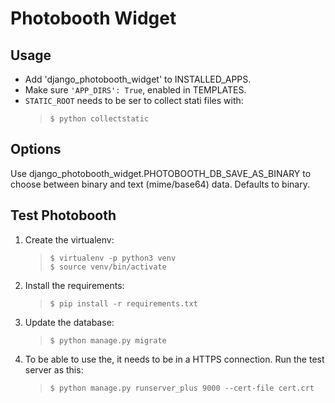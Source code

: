 Photobooth Widget
=================

Usage
-----
* Add 'django_photobooth_widget' to INSTALLED_APPS.
* Make sure `'APP_DIRS': True`, enabled in TEMPLATES.
* `STATIC_ROOT` needs to be ser to collect stati files with:
   > `$ python collectstatic`
   
Options
-------
Use django_photobooth_widget.PHOTOBOOTH_DB_SAVE_AS_BINARY to choose
between binary and text (mime/base64) data. Defaults to binary.


Test Photobooth
---------------
1. Create the virtualenv:  
   > `$ virtualenv -p python3 venv`  
   `$ source venv/bin/activate`
2. Install the requirements:  
   > `$ pip install -r requirements.txt`
3. Update the database:  
   > `$ python manage.py migrate`
4. To be able to use the, it needs to be in a HTTPS connection.
Run the test server as this:  
   > `$ python manage.py runserver_plus 9000 --cert-file cert.crt`

